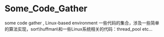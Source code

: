 Some_Code_Gather
================

some code gather , Linux-based environment
一些代码的集合，涉及一些简单的算法实现，sort\huffman\和一些Linux系统相关的代码：thread_pool  etc...
